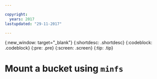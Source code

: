 ```yaml
---

copyright:
  years: 2017
lastupdated: "29-11-2017"

---
```

{:new_window: target="_blank"}
{:shortdesc: .shortdesc}
{:codeblock: .codeblock}
{:pre: .pre}
{:screen: .screen}
{:tip: .tip}

# Mount a bucket using `minfs`

